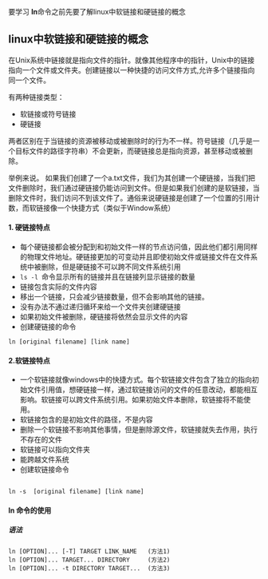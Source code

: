 要学习 **ln**命令之前先要了解linux中软链接和硬链接的概念

## linux中软链接和硬链接的概念 ##

在Unix系统中链接就是指向文件的指针。就像其他程序中的指针，Unix中的链接指向一个文件或文件夹。创建链接以一种快捷的访问文件方式,允许多个链接指向同一个文件。

有两种链接类型：

* 软链接或符号链接
* 硬链接

两者区别在于当链接的资源被移动或被删除时的行为不一样。符号链接（几乎是一个目标文件的路径字符串）不会更新，而硬链接总是指向资源，甚至移动或被删除。

举例来说。 如果我们创建了一个a.txt文件，我们为其创建一个硬链接，当我们把文件删除时，我们通过硬链接仍能访问到文件。但是如果我们创建的是软链接，当删除文件时，我们访问不到该文件了。通俗来说硬链接是创建了一个位置的引用计数，而软链接像一个快捷方式（类似于Window系统）

#### 1. 硬链接特点 ####

* 每个硬链接都会被分配到和初始文件一样的节点访问值，因此他们都引用同样的物理文件地址。硬链接更加的可变动并且即使初始文件或链接文件在文件系统中被删除，但是硬链接不可以跨不同文件系统引用
* `ls -l `命令显示所有的链接并且在链接列显示链接的数量
* 链接包含实际的文件内容
* 移出一个链接，只会减少链接数量，但不会影响其他的链接。
* 没有办法不通过递归循环来给一个文件夹创建硬链接
* 如果初始文件被删除，硬链接将依然会显示文件的内容
* 创建硬链接的命令
```
ln [original filename] [link name]

```

#### 2.软链接特点 ####

* 一个软链接就像windows中的快捷方式。每个软链接文件包含了独立的指向初始文件引用值，想硬链接一样，通过软链接访问的文件的任意改动，都能相互影响。软链接可以跨文件系统引用。如果初始文件本删除，软链接将不能使用。
* 软链接包含的是初始文件的路径，不是内容
* 删除一个软链接不影响其他事情，但是删除源文件，软链接就失去作用，执行不存在的文件
* 软链接可以指向文件夹
* 能跨越文件系统
* 创建软链接命令
```

ln -s  [original filename] [link name]
```

#### ln 命令的使用 ####

##### 语法 #####

```
ln [OPTION]... [-T] TARGET LINK_NAME   (方法1)
ln [OPTION]... TARGET... DIRECTORY     (方法2)
ln [OPTION]... -t DIRECTORY TARGET...  (方法3)
```





